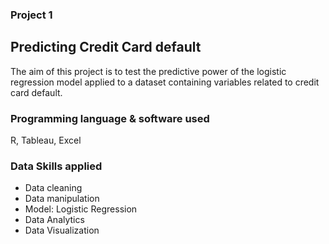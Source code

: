 ### Project 1
## Predicting Credit Card default
The aim of this project is to test the predictive power of the logistic regression model applied to a dataset containing variables related to credit card default.

### Programming language & software used
R, Tableau, Excel
### Data Skills applied
-	Data cleaning
-	Data manipulation
-	Model: Logistic Regression
-	Data Analytics
-	Data Visualization

